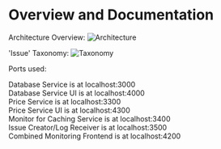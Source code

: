 # Overview and Documentation

Architecture Overview:
![Architecture](https://github.com/ccims/overview-and-documentation/blob/201086cdd8b39eaadf9c90d7556d7a0a6c85a76e/Architektur%20Gesamtsystem.jpg?raw=true)


'Issue' Taxonomy:
![Taxonomy](https://github.com/ccims/overview-and-documentation/blob/master/issue_taxonomy/Issue%20Taxonomy.jpg?raw=true)


Ports used:

Database Service is at localhost:3000 <br />
Database Service UI is at localhost:4000 <br />
Price Service is at localhost:3300 <br />
Price Service UI is at localhost:4300 <br />
Monitor for Caching Service is at localhost:3400 <br />
Issue Creator/Log Receiver is at localhost:3500 <br />
Combined Monitoring Frontend is at localhost:4200 <br />
